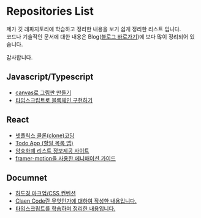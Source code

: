 # Repositories List
제가 깃 래파지토리에 학습하고 정리한 내용을 보기 쉽게 정리한 리스트 입니다.  
코드나 기술적인 문서에 대한 내용은 Blog(<a href="https://whales.tistory.com/"  target="_blank">블로그 바로가기</a>)에 보다 많이 정리되어 있습니다. 

감사합니다.


## Javascript/Typescript
- <a href="https://github.com/heodokyung/DrawPaintJS" target="_blank">canvas로 그림판 만들기</a>
- <a href="https://github.com/heodokyung/typescript-blockchain" target="_blank">타입스크립트로 블록체인 구현하기</a>


## React
- <a href="https://github.com/heodokyung/react-netflix" target="_blank">넷플릭스 클론(clone)코딩</a>
- <a href="https://github.com/heodokyung/react-todo-list" target="_blank">Todo App (할일 목록 앱)</a>
- <a href="https://github.com/heodokyung/react-coin-list" target="_blank">암호화폐 리스트 정보제공 사이트</a>
- <a href="https://github.com/heodokyung/react-animation" target="_blank">framer-motion을 사용한 에니매이션 가이드</a>


## Documnet
- <a href="https://github.com/heodokyung/markdown-guide" target="_blank">허도경 마크업/CSS 컨벤션</a>
- <a href="https://github.com/heodokyung/clean-code" target="_blank">Claen Code란 무엇인가에 대하여 작성한 내용입니다.</a>
- <a href="https://github.com/heodokyung/typescript-guide" target="_blank">타입스크립트를 학습하며 정리한 내용입니다.</a>

